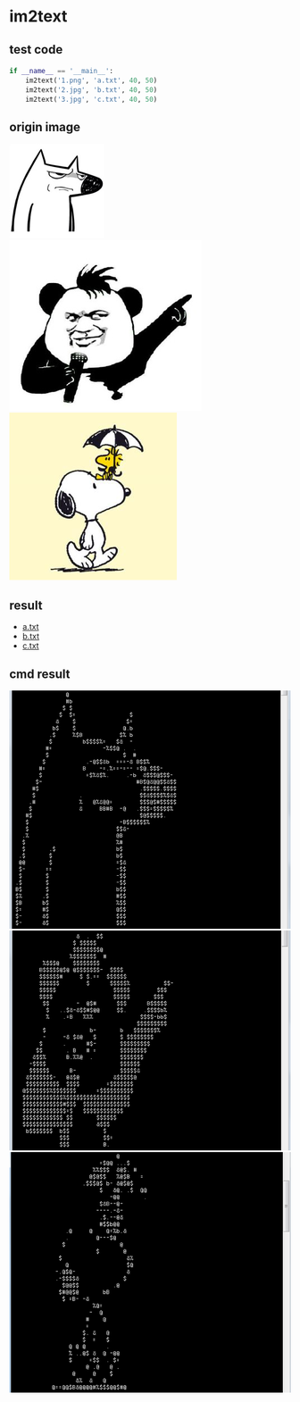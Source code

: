 # im2text

## test code

```python
if __name__ == '__main__':
    im2text('1.png', 'a.txt', 40, 50)
    im2text('2.jpg', 'b.txt', 40, 50)
    im2text('3.jpg', 'c.txt', 40, 50)
```

## origin image

![1.png](https://github.com/im-iron-man/python/blob/master/im2text/1.png)
![2.jpg](https://github.com/im-iron-man/python/blob/master/im2text/2.jpg)
![3.jpg](https://github.com/im-iron-man/python/blob/master/im2text/3.jpg)

## result

- [a.txt](https://github.com/im-iron-man/python/blob/master/im2text/a.txt)
- [b.txt](https://github.com/im-iron-man/python/blob/master/im2text/b.txt)
- [c.txt](https://github.com/im-iron-man/python/blob/master/im2text/c.txt)

## cmd result

![x.png](https://github.com/im-iron-man/python/blob/master/im2text/x.png)
![y.png](https://github.com/im-iron-man/python/blob/master/im2text/y.png)
![z.png](https://github.com/im-iron-man/python/blob/master/im2text/z.png)
